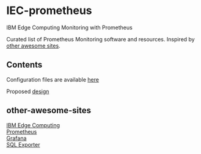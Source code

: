 # IEC-prometheus
IBM Edge Computing Monitoring with Prometheus


Curated list of Prometheus Monitoring software and resources.
Inspired by [other awesome sites](#other-awesome-sites).

## Contents

Configuration files are available [here](config/)

Proposed [design](config/IEC-Prometheus.png)

## other-awesome-sites
[IBM Edge Computing](https://www.ibm.com/cloud/edge-computing)
<br>
[Prometheus](https://prometheus.io/)
<br>
[Grafana](https://grafana.com/oss/grafana/)
<br>
[SQL Exporter](https://github.com/free/sql_exporter)
<br>
